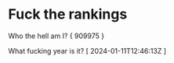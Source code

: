 # Fuck the rankings

Who the hell am I?
{ 909975 }

What fucking year is it?
[ 2024-01-11T12:46:13Z ]

